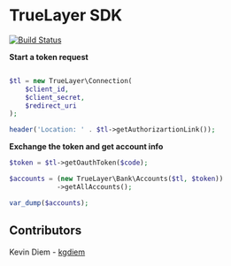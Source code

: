 # TrueLayer SDK

[![Build Status](https://travis-ci.org/ChipApp/TrueLayer.svg?branch=master)](https://travis-ci.org/ChipApp/TrueLayer)

__Start a token request__
```PHP

$tl = new TrueLayer\Connection(
    $client_id,
    $client_secret,
    $redirect_uri
);

header('Location: ' . $tl->getAuthorizartionLink());
```

__Exchange the token and get account info__
```PHP
$token = $tl->getOauthToken($code);

$accounts = (new TrueLayer\Bank\Accounts($tl, $token))
            ->getAllAccounts();

var_dump($accounts);
```

## Contributors

Kevin Diem - [kgdiem](https://github.com/kgdiem)
